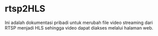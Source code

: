 # rtsp2HLS
Ini adalah dokumentasi pribadi untuk merubah file video streaming dari RTSP menjadi HLS sehingga video dapat diakses melalui halaman web.
